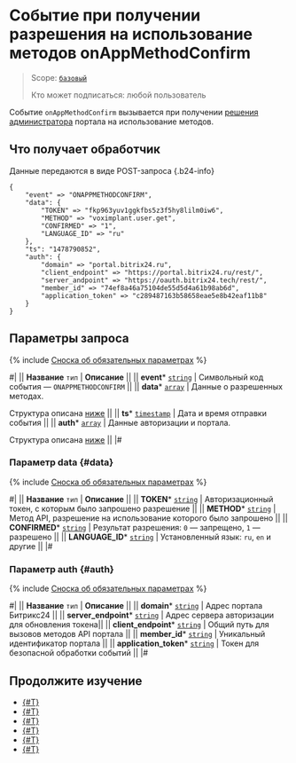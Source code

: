 # Событие при получении разрешения на использование методов onAppMethodConfirm

> Scope: [`базовый`](../../scopes/permissions.md)
>
> Кто может подписаться: любой пользователь

Событие `onAppMethodConfirm` вызывается при получении [решения администратора](../../scopes/confirmation.md) портала на использование методов.

## Что получает обработчик

Данные передаются в виде POST-запроса {.b24-info}

```
{
    "event" => "ONAPPMETHODCONFIRM",
    "data": {
        "TOKEN" => "fkp963yuv1ggkfbs5z3f5hy8lilm0iw6",
        "METHOD" => "voximplant.user.get",
        "CONFIRMED" => "1",
        "LANGUAGE_ID" => "ru"
    },
    "ts": "1478790852",
    "auth": {
        "domain" => "portal.bitrix24.ru",
        "client_endpoint" => "https://portal.bitrix24.ru/rest/",
        "server_andpoint" => "https://oauth.bitrix24.tech/rest/",
        "member_id" => "74ef8a46a75104de55d5d4a61b98ab6d",
        "application_token" => "c289487163b58658eae5e8b42eaf11b8"
    }
}

```

## Параметры запроса

{% include [Сноска об обязательных параметрах](../../../_includes/required.md) %}

#|
|| **Название**
`тип` | **Описание** ||
|| **event***
[`string`](../../data-types.md) | Символьный код события — `ONAPPMETHODCONFIRM` ||
|| **data***
[`array`](../../data-types.md) | Данные о разрешенных методах.

Структура описана [ниже](#data) ||
|| **ts***
[`timestamp`](../../data-types.md) | Дата и время отправки события ||
|| **auth***
[`array`](../../data-types.md) | Данные авторизации и портала.

Структура описана [ниже](#auth) ||
|#

### Параметр data {#data}

{% include [Сноска об обязательных параметрах](../../../_includes/required.md) %}

#|
|| **Название**
`тип` | **Описание** ||
|| **TOKEN***
[`string`](../../data-types.md) | Авторизационный токен, с которым было запрошено разрешение ||
|| **METHOD***
[`string`](../../data-types.md) | Метод API, разрешение на использование которого было запрошено ||
|| **CONFIRMED***
[`string`](../../data-types.md) | Результат разрешения: `0` — запрещено, `1` — разрешено ||
|| **LANGUAGE_ID***
[`string`](../../data-types.md) | Установленный язык: `ru`, `en` и другие ||
|#

### Параметр auth {#auth}

{% include [Сноска об обязательных параметрах](../../../_includes/required.md) %}

#|
|| **Название**
`тип` | **Описание** ||
|| **domain***
[`string`](../../data-types.md) | Адрес портала Битрикс24 ||
|| **server_endpoint***
[`string`](../../data-types.md) | Адрес сервера авторизации для обновления токена||
|| **client_endpoint***
[`string`](../../data-types.md) | Общий путь для вызовов методов API портала ||
|| **member_id***
[`string`](../../data-types.md) | Уникальный идентификатор портала ||
|| **application_token***
[`string`](../../data-types.md) | Токен для безопасной обработки событий ||
|#

## Продолжите изучение

- [{#T}](../../events/index.md)
- [{#T}](../../events/event-bind.md)
- [{#T}](./on-app-install.md)
- [{#T}](./on-app-payment.md)
- [{#T}](./on-user-add.md)
- [{#T}](./on-app-uninstall.md)